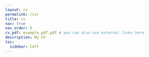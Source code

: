 ```yaml
---
layout: cv
permalink: /cv/
title: cv
nav: true
nav_order: 5
cv_pdf: example_pdf.pdf # you can also use external links here
description: My CV
toc:
  sidebar: left
---
```

